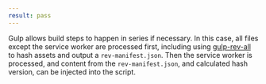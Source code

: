 ```yaml
---
result: pass
---
```


Gulp allows build steps to happen in series if necessary. In this case, all files except the service worker are processed first, including using [gulp-rev-all](https://www.npmjs.com/package/gulp-rev-all) to hash assets and output a `rev-manifest.json`. Then the service worker is processed, and content from the `rev-manifest.json`, and calculated hash version, can be injected into the script.
